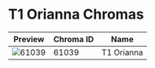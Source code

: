 # T1 Orianna Chromas



| Preview | Chroma ID | Name |
|---------|-----------|------|
| ![61039](https://raw.communitydragon.org/latest/plugins/rcp-be-lol-game-data/global/default/v1/champion-chroma-images/61/61039.png) | 61039 | T1 Orianna |